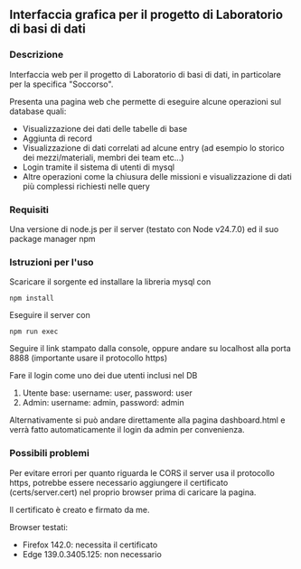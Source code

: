 ## Interfaccia grafica per il progetto di Laboratorio di basi di dati
### Descrizione
Interfaccia web per il progetto di Laboratorio di basi di dati, in particolare per la specifica "Soccorso".

Presenta una pagina web che permette di eseguire alcune operazioni sul database quali:
- Visualizzazione dei dati delle tabelle di base
- Aggiunta di record
- Visualizzazione di dati correlati ad alcune entry (ad esempio lo storico dei mezzi/materiali, membri dei team etc...)
- Login tramite il sistema di utenti di mysql
- Altre operazioni come la chiusura delle missioni e visualizzazione di dati più complessi richiesti nelle query
 
### Requisiti
Una versione di node.js per il server (testato con Node v24.7.0) ed il suo package manager npm
### Istruzioni per l'uso
Scaricare il sorgente ed installare la libreria mysql con
```
npm install
```
Eseguire il server con
```
npm run exec
```
Seguire il link stampato dalla console, oppure andare su localhost alla porta 8888 (importante usare il protocollo https)

Fare il login come uno dei due utenti inclusi nel DB
1. Utente base: username: user, password: user
2. Admin: username: admin, password: admin

Alternativamente si può andare direttamente alla pagina dashboard.html e verrà fatto automaticamente il login da admin per convenienza.
### Possibili problemi
Per evitare errori per quanto riguarda le CORS il server usa il protocollo https, potrebbe essere necessario aggiungere il certificato (certs/server.cert) nel proprio browser prima di caricare la pagina.

Il certificato è creato e firmato da me.

Browser testati:
- Firefox 142.0: necessita il certificato
- Edge 139.0.3405.125: non necessario

